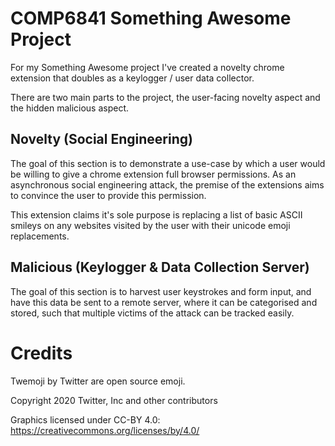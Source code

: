 # COMP6841 Something Awesome Project

For my Something Awesome project I've created a novelty chrome extension that doubles as a keylogger / user data collector. 

There are two main parts to the project, the user-facing novelty aspect and the hidden malicious aspect. 

## Novelty (Social Engineering)
The goal of this section is to demonstrate a use-case by which a user would be willing to give a chrome extension full browser permissions. As an asynchronous social engineering attack, the premise of the extensions aims to convince the user to provide this permission. 

This extension claims it's sole purpose is replacing a list of basic ASCII smileys on any websites visited by the user with their unicode emoji replacements.

## Malicious (Keylogger & Data Collection Server)
The goal of this section is to harvest user keystrokes and form input, and have this data be sent to a remote server, where it can be categorised and stored, such that multiple victims of the attack can be tracked easily.


# Credits
Twemoji by Twitter are open source emoji.

Copyright 2020 Twitter, Inc and other contributors

Graphics licensed under CC-BY 4.0: https://creativecommons.org/licenses/by/4.0/